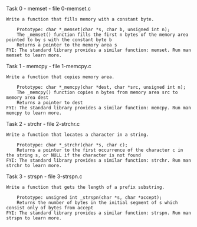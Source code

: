Task 0 - memset - file 0-memset.c

	Write a function that fills memory with a constant byte.

		Prototype: char *_memset(char *s, char b, unsigned int n);
		The _memset() function fills the first n bytes of the memory area pointed to by s with the constant byte b
		Returns a pointer to the memory area s
	FYI: The standard library provides a similar function: memset. Run man memset to learn more.

Task 1 - memcpy - file 1-memcpy.c 

	Write a function that copies memory area.

		Prototype: char *_memcpy(char *dest, char *src, unsigned int n);
		The _memcpy() function copies n bytes from memory area src to memory area dest
		Returns a pointer to dest
	FYI: The standard library provides a similar function: memcpy. Run man memcpy to learn more.

Task 2 - strchr - file 2-strchr.c

	Write a function that locates a character in a string.

		Prototype: char *_strchr(char *s, char c);
		Returns a pointer to the first occurrence of the character c in the string s, or NULL if the character is not found
	FYI: The standard library provides a similar function: strchr. Run man strchr to learn more.

Task 3 - strspn - file 3-strspn.c

	Write a function that gets the length of a prefix substring.

		Prototype: unsigned int _strspn(char *s, char *accept);
		Returns the number of bytes in the initial segment of s which consist only of bytes from accept
	FYI: The standard library provides a similar function: strspn. Run man strspn to learn more.


